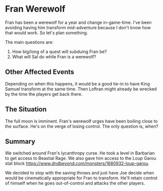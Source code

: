 # Fran Werewolf
Fran has been a werewolf for a year and change in-game-time. I've been avoiding having him transform mid-adventure because I don't know how that would work. So let's plan something.

The main questions are:
1. How big/long of a quest will subduing Fran be?
2. What will Sal do while Fran is a werewolf?

## Other Affected Events
Depending on when this happens, it would be a good tie-in to have King Samuel transform at the same time. Then Loftran might already be wrecked by the time the players get back there.

## The Situation
The full moon is imminent. Fran's werewolf urges have been boiling close to the surface. He's on the verge of losing control. The only question is, when?

## Summary
We switched around Fran's lycanthropy curse. He took a level in Barbarian to get access to Beastial Rage. We also gave him access to the Loup Garou stat block https://www.dndbeyond.com/monsters/1680932-loup-garou.

We decided to stop with the saving throws and just have Joe decide when would be cinematically appropriate for Fran to transform. He'll retain control of himself when he goes out-of-control and attacks the other players.
